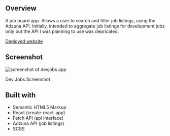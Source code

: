 ## Overview

A job board app. Allows a user to search and filter job listings, using the Adzuna API. Initially, intended to aggregate job listings for development jobs only but the API I was planning to use was depricated.

[Deployed website](https://dev-jobs.onrender.com/)

## Screenshot

<img src="https://i.ibb.co/DMFWk3D/devjobs.png" alt="screenshot of devjobs app">
<p>Dev Jobs Screenshot</p>

## Built with

- Semantic HTML5 Markup
- React (create-react-app)
- Fetch API (api interface)
- Adzuna API (job listings)
- SCSS
